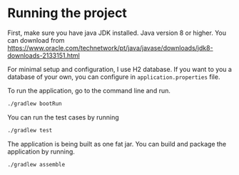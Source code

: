 # Running the project
First, make sure you have java JDK installed. Java version 8 or higher.
You can download from https://www.oracle.com/technetwork/pt/java/javase/downloads/jdk8-downloads-2133151.html

For minimal setup and configuration, I use H2 database.
If you want to you a database of your own, you can configure in `application.properties` file.

 
To run the application, go to the command line and run.
```bash
./gradlew bootRun
```

You can run the test cases by running
```bash
./gradlew test
```

The application is being built as one fat jar. You can build and package the application by running.
```bash
./gradlew assemble
```

 